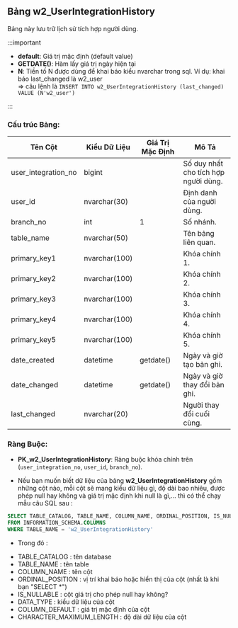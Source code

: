 ## Bảng w2_UserIntegrationHistory

Bảng này lưu trữ lịch sử tích hợp người dùng.

:::important

+ **default**: Giá trị mặc định (default value)
+ **GETDATE()**: Hàm lấy giá trị ngày hiện tại
+ **N**: Tiền tố N được dùng để khai báo kiểu nvarchar trong sql. Ví dụ: khai báo last_changed là w2_user  <br/> => câu lệnh là `INSERT INTO w2_UserIntegrationHistory (last_changed) VALUE (N'w2_user')`

:::

### Cấu trúc Bảng:

| Tên Cột            | Kiểu Dữ Liệu | Giá Trị Mặc Định | Mô Tả                                          |
|--------------------|--------------|------------------|------------------------------------------------|
| user_integration_no| bigint       |                  | Số duy nhất cho tích hợp người dùng.         |
| user_id            | nvarchar(30) |                  | Định danh của người dùng.                     |
| branch_no          | int          | 1                | Số nhánh.                                     |
| table_name         | nvarchar(50) |                  | Tên bảng liên quan.                           |
| primary_key1       | nvarchar(100)|                  | Khóa chính 1.                                 |
| primary_key2       | nvarchar(100)|                  | Khóa chính 2.                                 |
| primary_key3       | nvarchar(100)|                  | Khóa chính 3.                                 |
| primary_key4       | nvarchar(100)|                  | Khóa chính 4.                                 |
| primary_key5       | nvarchar(100)|                  | Khóa chính 5.                                 |
| date_created       | datetime     | getdate()        | Ngày và giờ tạo bản ghi.                     |
| date_changed       | datetime     | getdate()        | Ngày và giờ thay đổi bản ghi.               |
| last_changed       | nvarchar(20) |                  | Người thay đổi cuối cùng.                    |

### Ràng Buộc:

- **PK_w2_UserIntegrationHistory**: Ràng buộc khóa chính trên (`user_integration_no`, `user_id`, `branch_no`).

- Nếu bạn muốn biết dữ liệu của bảng **w2_UserIntegrationHistory** gồm những cột nào, mỗi cột sẽ mang kiểu dữ liệu gì, độ dài bao nhiêu, được phép null hay không và giá trị mặc định khi null là gì,... thì có thể chạy mẫu câu SQL sau :

```sql
SELECT TABLE_CATALOG, TABLE_NAME, COLUMN_NAME, ORDINAL_POSITION, IS_NULLABLE, DATA_TYPE, CHARACTER_MAXIMUM_LENGTH, COLUMN_DEFAULT
FROM INFORMATION_SCHEMA.COLUMNS
WHERE TABLE_NAME = 'w2_UserIntegrationHistory'
```

* Trong đó :

- TABLE_CATALOG : tên database
- TABLE_NAME : tên table
- COLUMN_NAME : tên cột
- ORDINAL_POSITION : vị trí khai báo hoặc hiển thị của cột (nhất là khi bạn "SELECT *")
- IS_NULLABLE : cột giá trị cho phép null hay không?
- DATA_TYPE : kiểu dữ liệu của cột
- COLUMN_DEFAULT : giá trị mặc định của cột
- CHARACTER_MAXIMUM_LENGTH : độ dài dữ liệu của cột
